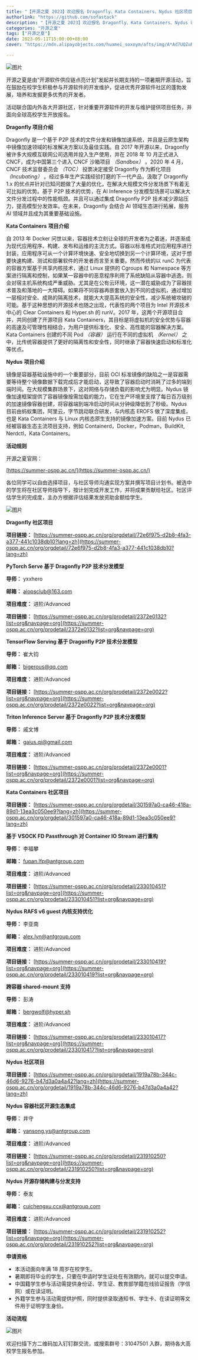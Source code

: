 ```yaml
---
title: "【开源之夏 2023】欢迎报名 Dragonfly、Kata Containers、Nydus 社区项目！"
authorlink: "https://github.com/sofastack"
description: "【开源之夏 2023】欢迎报名 Dragonfly、Kata Containers、Nydus 社区项目！"
categories: "开源之夏"
tags: ["开源之夏"]
date: 2023-05-11T15:00:00+08:00
cover: "https://mdn.alipayobjects.com/huamei_soxoym/afts/img/A*Ad7UQZuRFaEAAAAAAAAAAAAADrGAAQ/original"

---
```


![图片](https://p3-juejin.byteimg.com/tos-cn-i-k3u1fbpfcp/e13c4d4d121041b2b6df149d6de82b05~tplv-k3u1fbpfcp-zoom-1.image)

开源之夏是由“开源软件供应链点亮计划”发起并长期支持的一项暑期开源活动，旨在鼓励在校学生积极参与开源软件的开发维护，促进优秀开源软件社区的蓬勃发展，培养和发掘更多优秀的开发者。

活动联合国内外各大开源社区，针对重要开源软件的开发与维护提供项目任务，并面向全球高校学生开放报名。

**Dragonfly 项目介绍**

Dragonfly 是一个基于 P2P 技术的文件分发和镜像加速系统，并且是云原生架构中镜像加速领域的标准解决方案以及最佳实践。自 2017 年开源以来，Dragonfly 被许多大规模互联网公司选用并投入生产使用，并在 2018 年 10 月正式进入 CNCF，成为中国第三个进入 CNCF 沙箱项目 *（Sandbox）* 。2020 年 4 月，CNCF 技术监督委员会 *（TOC）* 投票决定接受 Dragonfly 作为孵化项目 *（Incubating）* 。经过多年生产实践经验打磨的下一代产品，汲取了 Dragonfly 1.x 的优点并针对已知问题做了大量的优化，在解决大规模文件分发场景下有着无可比拟的优势。基于 P2P 技术的优势，在 AI Inference 分发模型场景可以解决大文件分发过程中的性能瓶颈。并且可以通过集成 Dragonfly P2P 技术减少源站压力，提高模型分发效率。在未来，Dragonfly 会结合 AI 领域生态进行拓展，服务 AI 领域并且成为其重要基础设施。

**Kata Containers** **项目介绍**

自 2013 年 Docker 问世以来，容器技术立刻让全球的开发者为之着迷，并逐渐成为现代应用程序、构建、发布和运维的主流方式。容器以标准格式对应用程序进行封装，应用程序可从一个计算环境快速、安全地切换到另一个计算环境，这对于想要快速构建、测试和部署软件的开发者而言至关重要。然而传统的以 runC 为代表的容器方案基于共享内核技术，通过 Linux 提供的 Cgroups 和 Namespace 等方案进行隔离和控制，如果某一容器中的恶意程序利用了系统缺陷从容器中逃逸，则会对宿主机系统构成严重威胁。尤其是在公有云环境，这一潜在威胁成为了容器技术普及和落地的一大障碍。如果将不同容器再嵌套放入到不同的虚拟机，通过增加一层相对安全、成熟的隔离技术，就能大大提高系统的安全性，减少系统被攻破的可能。基于这种思想的开源技术也随之出现，代表性的两个项目为 Intel 开源技术中心的 Clear Containers 和 Hyper.sh 的 runV。2017 年，这两个开源项目合并，共同创建了开源项目 Kata Containers，其目标是将虚拟机的安全优势与容器的高速及可管理性相结合，为用户提供标准化、安全、高性能的容器解决方案。Kata Containers 创建的不同 Pod *（容器）* 运行在不同的虚拟机 *（Kernel）* 之中，比传统容器提供了更好的隔离性和安全性，同时继承了容器快速启动和标准化等优点。

**Nydus** **项目介绍**

镜像是容器基础设施中的一个重要部分，目前 OCI 标准镜像的缺陷之一是容器需要等待整个镜像数据下载完成后才能启动，这导致了容器启动时消耗了过多的端到端时间。在大规模集群场景下，这对网络与存储负载的影响尤为明显。Nydus 镜像加速框架提供了容器镜像按需加载的能力，它在生产环境里支撑了每日百万级别的加速镜像容器创建，将容器端到端冷启动时间从分钟级降低到了秒级。Nydus 目前由蚂蚁集团，阿里云，字节跳动联合研发，与内核态 EROFS 做了深度集成，也是 Kata Containers 与 Linux 内核态原生支持的镜像加速方案。目前 Nydus 已经被容器生态主流项目支持，例如 Containerd，Docker，Podman，BuildKit, Nerdctl，Kata Containers。

**活动规则**

开源之夏官网：

[https://summer-ospp.ac.cn/](https://summer-ospp.ac.cn/)

各位同学可以自由选择项目，与社区导师沟通实现方案并撰写项目计划书。被选中的学生将在社区导师指导下，按计划完成开发工作，并将成果贡献给社区。社区评估学生的完成度，主办方根据评估结果发放资助金额给学生。

![图片](https://p3-juejin.byteimg.com/tos-cn-i-k3u1fbpfcp/e9ca14be14f64bf8bd392d768685be9b~tplv-k3u1fbpfcp-zoom-1.image)

**Dragonfly 社区项目**

**项目链接：** [https://summer-ospp.ac.cn/org/orgdetail/72e6f975-d2b8-4fa3-a377-441c1038db10?lang=zh](https://summer-ospp.ac.cn/org/orgdetail/72e6f975-d2b8-4fa3-a377-441c1038db10?lang=zh)

**PyTorch Serve 基于 Dragonfly P2P 技术分发模型**

**导师：** yxxhero

**邮箱：** <aiopsclub@163.com>

**项目难度：** 进阶/Advanced

**项目链接：** [https://summer-ospp.ac.cn/org/prodetail/2372e0132?list=org&navpage=org](https://summer-ospp.ac.cn/org/prodetail/2372e0132?list=org&navpage=org)

**TensorFlow Serving 基于 Dragonfly P2P 技术分发模型**

**导师：** 崔大钧

**邮箱：** <bigerous@qq.com>

**项目难度：** 进阶/Advanced

**项目链接：** [https://summer-ospp.ac.cn/org/prodetail/2372e0022?list=org&navpage=org](https://summer-ospp.ac.cn/org/prodetail/2372e0022?list=org&navpage=org)

**Triton Inference Server 基于 Dragonfly P2P 技术分发模型**

**导师：** 戚文博

**邮箱：** <gaius.qi@gmail.com>

**项目难度：** 进阶/Advanced

**项目链接：** [https://summer-ospp.ac.cn/org/prodetail/2372e0001?list=org&navpage=org](https://summer-ospp.ac.cn/org/prodetail/2372e0001?list=org&navpage=org)

**Kata Containers 社区项目**

**项目链接：** [https://summer-ospp.ac.cn/org/orgdetail/301597a0-ca46-418a-89d1-13ea3c050ee9?lang=zh](https://summer-ospp.ac.cn/org/orgdetail/301597a0-ca46-418a-89d1-13ea3c050ee9?lang=zh)

**基于 VSOCK FD Passthrough 对 Container IO Stream 进行重构**

**导师：** 李福攀

**邮箱：** <fupan.lfp@antgroup.com>

**项目难度：** 进阶/Advanced

**项目链接：** [https://summer-ospp.ac.cn/org/prodetail/233010451?list=org&navpage=org](https://summer-ospp.ac.cn/org/prodetail/233010451?list=org&navpage=org)

**Nydus RAFS v6 guest 内核支持优化**

**导师：** 李亚南

**邮箱：** <alex.lyn@antgroup.com>

**项目难度：** 进阶/Advanced

**项目链接：** [https://summer-ospp.ac.cn/org/prodetail/233010419?list=org&navpage=org](https://summer-ospp.ac.cn/org/prodetail/233010419?list=org&navpage=org)

**跨容器 shared-mount 支持**

**导师：** 彭涛

**邮箱：** bergwolf@hyper.sh

**项目难度：** 进阶/Advanced

**项目链接：** [https://summer-ospp.ac.cn/org/prodetail/233010417?list=org&navpage=org](https://summer-ospp.ac.cn/org/prodetail/233010417?list=org&navpage=org)

**Nydus 社区项目**

**项目链接：** [https://summer-ospp.ac.cn/org/orgdetail/1919a78b-344c-46d6-9276-b47d3a0a4a42?lang=zh](https://summer-ospp.ac.cn/org/orgdetail/1919a78b-344c-46d6-9276-b47d3a0a4a42?lang=zh)

**Nydus 容器社区开源生态集成**

**导师：** 井守

**邮箱：** <yansong.ys@antgroup.com>

**项目难度：** 进阶/Advanced

**项目链接：** [https://summer-ospp.ac.cn/org/prodetail/231910250?list=org&navpage=org](https://summer-ospp.ac.cn/org/prodetail/231910250?list=org&navpage=org)

**Nydus 开源存储构建与分发支持**

**导师：** 泰友

**邮箱：** <cuichengxu.ccx@antgroup.com>

**项目难度：** 进阶/Advanced

**项目链接：** [https://summer-ospp.ac.cn/org/prodetail/231910252?list=org&navpage=org](https://summer-ospp.ac.cn/org/prodetail/231910252?list=org&navpage=org)

**申请资格**

-   本活动面向年满 18 周岁在校学生。
-   暑期即将毕业的学生，只要在申请时学生证处在有效期内，就可以提交申请。
-   中国籍学生参与活动需提供身份证、学生证、教育部学籍在线验证报告（学信网）或在读证明。
-   外籍学生参与活动需提供护照，同时提供录取通知书、学生卡、在读证明等文件用于证明学生身份。

**活动流程**

![图片](https://p3-juejin.byteimg.com/tos-cn-i-k3u1fbpfcp/90e335b5588d4a9f9f9193a7beb4ebab~tplv-k3u1fbpfcp-zoom-1.image)

欢迎扫描下方二维码加入钉钉群交流，或搜索群号：31047501 入群，期待各大高校学生报名参加。
